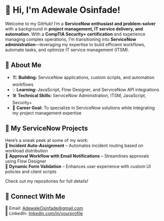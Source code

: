 # 👋 Hi, I'm Adewale Osinfade! 

Welcome to my GitHub! I’m a **ServiceNow enthusiast and problem-solver** with a background in **project management, IT service delivery, and automation**. With a **CompTIA Security+ certification** and experience managing complex operations, I’m transitioning into **ServiceNow administration**—leveraging my expertise to build efficient workflows, automate tasks, and optimize IT service management (ITSM).  

## 🌟 About Me  
- 🏗 **Building:** ServiceNow applications, custom scripts, and automation workflows  
- 💡 **Learning:** JavaScript, Flow Designer, and ServiceNow API integrations  
- 🛠 **Technical Skills:** ServiceNow Administration, ITSM, JavaScript, Security+  
- 🎯 **Career Goal:** To specialize in ServiceNow solutions while integrating my project management expertise  

## 🚀 My ServiceNow Projects  
Here’s a sneak peek at some of my work:  
🔹 **Incident Auto-Assignment** – Automates incident routing based on workload distribution  
🔹 **Approval Workflow with Email Notifications** – Streamlines approvals using Flow Designer  
🔹 **Dynamic Form Validation** – Enhances user experience with custom UI policies and client scripts  

Check out my repositories for full details!  

## 🔗 Connect With Me  
📧 Email: AdewaleOsinfade@gmail.com  
💼 LinkedIn: [linkedin.com/in/yourprofile](https://linkedin.com/in/yourprofile)  
